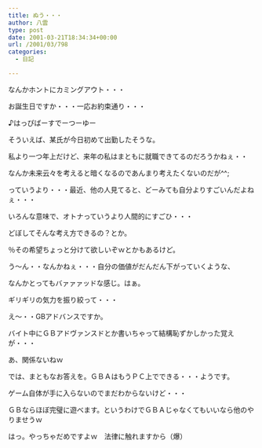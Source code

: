 ```yaml
---
title: ぬう・・・
author: 八雲
type: post
date: 2001-03-21T18:34:34+00:00
url: /2001/03/798
categories:
  - 日記

---
```

なんかホントにカミングアウト・・・
  
お誕生日ですか・・・一応お約束通り・・・

♪はっぴばーすでーつーゆー

そういえば、某氏が今日初めて出勤したそうな。
  
私より一つ年上だけど、来年の私はまともに就職できてるのだろうかねぇ・・
  
なんか未来云々を考えると暗くなるのであんまり考えたくないのだが^^;
  
っていうより・・・最近、他の人見てると、どーみても自分よりすごいんだよねぇ・・・
  
いろんな意味で、オトナっていうより人間的にすごひ・・・
  
どぼしてそんな考え方できるの？とか。
  
％その希望ちょっと分けて欲しいぞｗとかもあるけど。
  
う～ん・・なんかねぇ・・・自分の価値がだんだん下がっていくような、
  
なんかとってもバァァァッドな感じ。はぁ。

ギリギリの気力を振り絞って・・・
  
え～・・GBアドバンスですか。
  
バイト中にＧＢアドヴァンスドとか書いちゃって結構恥ずかしかった覚えが・・・
  
あ、関係ないねｗ
  
では、まともなお答えを。ＧＢＡはもうＰＣ上でできる・・・ようです。
  
ゲーム自体が手に入らないのでまだわからないけど・・・
  
ＧＢならほぼ完璧に遊べます。というわけでＧＢＡじゃなくてもいいなら他のやりませうｗ
  
はっ。やっちゃだめですよｗ　法律に触れますから（爆）